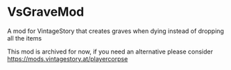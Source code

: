 # VsGraveMod
A mod for VintageStory that creates graves when dying instead of dropping all the items

This mod is archived for now, if you need an alternative please consider https://mods.vintagestory.at/playercorpse
